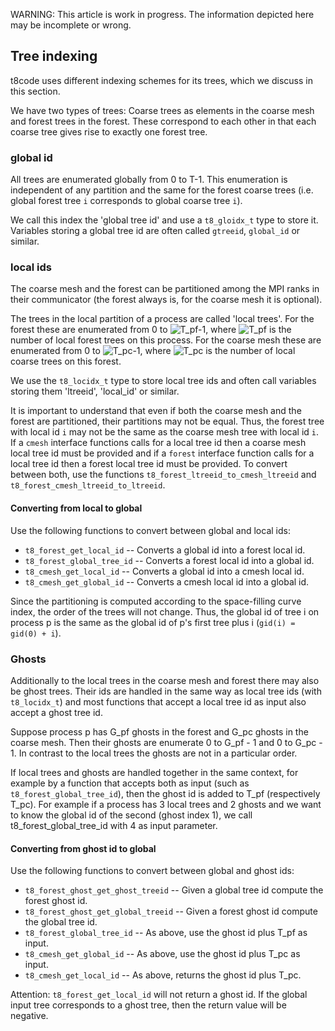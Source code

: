 WARNING: This article is work in progress. The information depicted here may be incomplete or wrong.

## Tree indexing

t8code uses different indexing schemes for its trees, which we discuss in this section.

We have two types of trees: Coarse trees as elements in the coarse mesh and forest trees in the forest. These correspond to each other in that each coarse tree gives rise to exactly one forest tree.

### global id

All trees are enumerated globally from 0 to T-1. This enumeration is independent of any partition and the same for the forest coarse trees
(i.e. global forest tree `i` corresponds to global coarse tree `i`).

We call this index the 'global tree id' and use a `t8_gloidx_t` type to store it.
Variables storing a global tree id are often called `gtreeid`, `global_id` or similar.

### local ids

The coarse mesh and the forest can be partitioned among the MPI ranks in their communicator (the forest always is, for the coarse mesh it is optional).

The trees in the local partition of a process are called 'local trees'. For the forest these are enumerated from 0 to 
![T_pf-1](http://chart.apis.google.com/chart?cht=tx&chl=T_{pf}-1),
where ![T_pf](http://chart.apis.google.com/chart?cht=tx&chl=T_{pf}) is the number of local forest trees on this process. For the coarse mesh these are enumerated from 0 to ![T_pc-1](http://chart.apis.google.com/chart?cht=tx&chl=T_{pc}-1), 
where ![T_pc](http://chart.apis.google.com/chart?cht=tx&chl=T_{pc}) 
 is the number of local coarse trees on this forest.

We use the `t8_locidx_t` type to store local tree ids and often call variables storing them 'ltreeid', 'local_id' or similar.

It is important to understand that even if both the coarse mesh and the forest are partitioned, their partitions may not be equal.
Thus, the forest tree with local id `i` may not be the same as the coarse mesh tree with local id `i`.
If  a `cmesh` interface functions calls for a local tree id then a coarse mesh local tree id must be provided and if a `forest` interface
function calls for a local tree id then a forest local tree id must be provided.
To convert between both, use the functions `t8_forest_ltreeid_to_cmesh_ltreeid` and `t8_forest_cmesh_ltreeid_to_ltreeid`.

#### Converting from local to global

Use the following functions to convert between global and local ids:

 - `t8_forest_get_local_id` -- Converts a global id into a forest local id.
 - `t8_forest_global_tree_id` -- Converts a forest local id into a global id.
 - `t8_cmesh_get_local_id` -- Converts a global id into a cmesh local id.
 - `t8_cmesh_get_global_id` -- Converts a cmesh local id into a global id.


Since the partitioning is computed according to the space-filling curve index, the order of the trees will not change.
Thus, the global id of tree i on process p is the same as the global id of p's first tree plus i (`gid(i) = gid(0) + i`).

### Ghosts

Additionally to the local trees in the coarse mesh and forest there may also be ghost trees.
Their ids are handled in the same way as local tree ids (with `t8_locidx_t`) and most functions that accept a local tree
id as input also accept a ghost tree id.

Suppose process p has G_pf ghosts in the forest and G_pc ghosts in the coarse mesh.
Then their ghosts are enumerate 0 to G_pf - 1 and 0 to G_pc - 1. In contrast to the local trees the ghosts are not in a particular order.

If local trees and ghosts are handled together in the same context, for example by a function that accepts both as input (such as `t8_forest_global_tree_id`), then the ghost id is added to T_pf (respectively T_pc).
For example if a process has 3 local trees and 2 ghosts and we want to know the global id of the second (ghost index 1), we call t8_forest_global_tree_id with 4 as input parameter.

#### Converting from ghost id to global

Use the following functions to convert between global and ghost ids:

 - `t8_forest_ghost_get_ghost_treeid` -- Given a global tree id compute the forest ghost id.
 - `t8_forest_ghost_get_global_treeid` -- Given a forest ghost id compute the global tree id.
 - `t8_forest_global_tree_id` -- As above, use the ghost id plus T_pf as input.
 - `t8_cmesh_get_global_id` -- As above, use the ghost id plus T_pc as input.
 - `t8_cmesh_get_local_id` -- As above, returns the ghost id plus T_pc.

Attention: `t8_forest_get_local_id` will not return a ghost id. If the global input tree corresponds to a ghost tree, then the return value will be negative.






